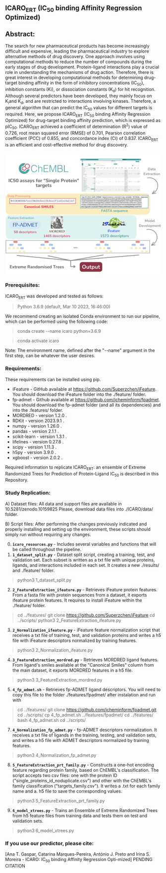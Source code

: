 ## ICARO<sub>ERT</sub> (IC<sub>50</sub> binding Affinity Regression Optimized)

## Abstract: 
The search for new pharmaceutical products has become increasingly difficult and expensive, leading the pharmaceutical industry to explore alternative methods of drug discovery. One approach involves using computational methods to reduce the number of compounds during the early stages of drug development. Protein-ligand interactions play a crucial role in understanding the mechanisms of drug action. Therefore, there is great interest in developing computational methods for determining drug-target binding affinity in the form of inhibitory concentrations (IC<sub>50</sub>), inhibition constants (Ki), or dissociation constants (K<sub>d</sub>) for hit recognition. Although several predictors have been developed, they mainly focus on K<sub>i</sub>and K<sub>d</sub>, and are restricted to interactions involving kinases. Therefore, a general algorithm that can predict the IC<sub>50</sub> values for different targets is required. Here, we propose ICARO<sub>ERT</sub> (IC<sub>50</sub> binding Affinity Regression Optimized) for drug-target binding affinity prediction, which is expressed as pIC<sub>50</sub>. ICARO<sub>ERT</sub> achieved a coefficient of determination (R<sup>2</sup>) value of 0.726, root mean squared error (RMSE) of 0.701, Pearson correlation coefficient (PCC) of 0.855, and concordance index (CI) of 0.837. ICARO<sub>ERT</sub> is an efficient and cost-effective method for drug discovery.

![Graphical Abstract](Graphical_Abstract.png)⁩

### Prerequisites:
ICARO<sub>ERT</sub> was developed and tested as follows:
> Python 3.6.9 (default, Mar 10 2023, 16:46:00)

We recommend creating an isolated Conda environment to run our pipeline, which can be performed using the following code:
> conda create --name icaro python=3.6.9

> conda activate icaro

Note: The environment name, defined after the "--name" argument in the first step, can be whatever the user desires.

### Requirements:
These requirements can be installed using pip.
* iFeature - GitHub available at https://github.com/Superzchen/iFeature. You should download the iFeature folder into the ./feature/ folder.
* fp-admet - Github available at https://github.com/jcheminform/fpadmet. You should download the fp-admet folder (and all its dependencies) and into the .features/ folder.
* MORDRED - version 1.2.0 .
* RDKit - version 2023.9.1 .
* numpy - version 1.26.0 .
* pandas - version 2.1.1 .
* scikit-learn - version 1.3.1 .
* lifelines - version 0.27.8 .
* scipy - version 1.11.3 .
* h5py - version 3.9.0 .
* xgboost - version 2.0.2 .


Required information to replicate ICARO<sub>ERT</sub>: an ensemble of Extreme Randomized Trees for Prediction of Protein-Ligand IC<sub>50</sub> is described in this Repository.

### Study Replication:
A) Dataset files: All data and support files are available in 10.5281/zenodo.10159825
   Please, download data files into ./ICARO/data/ folder.

B) Script files:
After performing the changes previously indicated and properly installing and setting up the environment, these scripts should simply run without requiring any changes.

 0) **```icaro_resources.py```** - Includes several variables and functions that will be called throughout the pipeline.
 1) **```1_dataset_split.py```** - Dataset split script, creating a training, test, and validation set. Each subset is written as a txt file with unique proteins, ligands, and interactions included in each set. It creates a new ./results/ and ./feature/ folder.
> python3 1_dataset_split.py

 2) **```2_FeatureExtraction_ifeature.py```** - Retrieves iFeature protein features. From a fasta file with protein sequences from a dataset, it exports ifeature protein features. It requires to install iFeature within the ./feature/ folder.
> cd ../features/
> git clone https://github.com/Superzchen/iFeature
> cd ../scripts/
> python3 2_FeatureExtraction_ifeature.py

 3) **```2_Normalization_ifeature.py```** - iFeature feature normalization script that receives a txt file of training, test, and validation proteins and writes a h5 file with iFeature descriptors normalized by training features.
> python3 2_Normalization_ifeature.py

 4) **```3_FeatureExtraction_mordred.py```** - Retrieves MORDRED ligand features. From ligand's smiles available at the "Canonical Smiles" column from the main dataset, it exports MORDRED features in a h5 file.
> python3 3_FeatureExtraction_mordred.py

 5) **```4_fp_admet.sh```** - Retrieves fp-ADMET ligand descriptors. You will need to copy this file to the folder ./features/fpadmet/ after instalation and run with
> cd ../features/
> git clone https://github.com/jcheminform/fpadmet.git
> cd ../scripts/
> cp 4_fp_admet.sh ../features/fpadmet/
> cd ../features/
> bash 4_fp_admet.sh
> cd ../scripts/

 7) **```4_Normalization_fp_admet.py```** - fp-ADMET descriptors normalization. It receives a txt file of ligands in the training, testing, and validation sets, and writes a h5 file with ADMET descriptors normalized by training features.
> python3 4_Normalization_fp_admet.py

 8) **```5_FeatureExtraction_prt_family.py```** - Constructs a one-hot encoding feature regarding protein family, based on ChEMBL's classification. The script accepts two csv files: one with the protein ID ("single_proteins_id_noduplicate.csv") and other with the ChEMBL's family classification ("targets_family.csv"). It writes a .txt for each family name and a. h5 file to save the corresponding values.
> python3 5_FeatureExtraction_prt_family.py

 9)  **```6_model_xtrees.py```** - Trains an Ensemble of Extreme Randomized Trees from h5 feature files from training data and tests them on test and validation sets.
> python3 6_model_xtrees.py

### If you use our predictor, please cite:
[Ana T. Gaspar, Catarina Marques-Pereira, António J. Preto and Irina S. Moreira - ICARO: IC<sub>50</sub> binding Affinity Regression Opti-mized] PENDING CITATION
